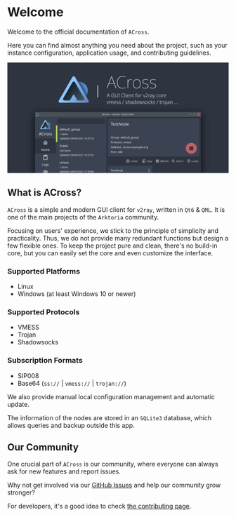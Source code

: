 # Welcome

Welcome to the official documentation of `ACross`.

Here you can find almost anything you need about the project, such as your instance configuration, application usage, and contributing guidelines.

![preview](_media/banner.png)

## What is ACross?

`ACross` is a simple and modern GUI client for `v2ray`, written in `Qt6` & `QML`. It is one of the main projects of the `Arktoria` community.

Focusing on users' experience, we stick to the principle of simplicity and practicality. Thus, we do not provide many redundant functions but design a few flexible ones. To keep the project pure and clean, there's no build-in core, but you can easily set the core and even customize the interface.

### Supported Platforms

- Linux
- Windows (at least Windows 10 or newer)

### Supported Protocols

- VMESS
- Trojan
- Shadowsocks

### Subscription Formats

- SIP008
- Base64 (`ss://` | `vmess://` | `trojan://`)

We also provide manual local configuration management and automatic update.

The information of the nodes are stored in an `SQLite3` database, which allows queries and backup outside this app.

## Our Community

One crucial part of `ACross` is our community, where everyone can always ask for new features and report issues.

Why not get involved via our [GitHub Issues](https://github.com/ArkToria/ACross/issues) and help our community grow stronger?

For developers, it's a good idea to check [the contributing page](/Contributing).
